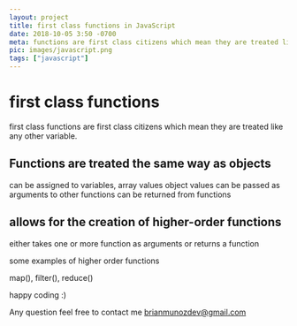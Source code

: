```yaml
---
layout: project
title: first class functions in JavaScript
date: 2018-10-05 3:50 -0700
meta: functions are first class citizens which mean they are treated like any other variables.
pic: images/javascript.png
tags: ["javascript"]
---
```


# first class functions

first class functions are first class citizens which mean they are treated like any other variable.

## Functions are treated the same way as objects

can be assigned to variables, array values object values
can be passed as arguments to other functions
can be returned from functions

## allows for the creation of higher-order functions

either takes one or more function as arguments or returns a function

some examples of higher order functions

map(), filter(), reduce()


happy coding :)

Any question feel free to contact me brianmunozdev@gmail.com